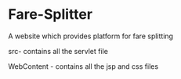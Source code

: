 # Fare-Splitter
A website which provides platform for fare splitting

src- contains all the servlet file

WebContent - contains all the jsp and css files
